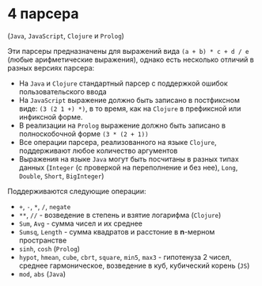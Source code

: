 # 4 парсера

(`Java`, `JavaScript`, `Clojure` и `Prolog`)

Эти парсеры предназначены для выражений вида `(a + b) * c + d / e` (любые арифметические выражения), однако есть несколько отличий в разных версиях парсера:
- На `Java` и `Clojure` стандартный парсер с поддержкой ошибок пользовательского ввода
- На `JavaScript` выражение должно быть записано в постфиксном виде: ```(3 (2 1 +) *)```, в то время, как на `Clojure` в префиксной или инфиксной форме.
- В реализации на `Prolog` выражение должно быть записано в полноскобочной форме `(3 * (2 + 1))`
- Все операции парсера, реализованного на языке `Clojure`, поддерживают любое количество аргументов
- Выражения на языке `Java` могут быть посчитаны в разных типах данных (`Integer` (с проверкой на переполнение и без нее), `Long`, `Double`, `Short`, `BigInteger`)

Поддерживаются следующие операции:
- `+`, `-`, `*`, `/`, `negate`
- `**`, `//` - возведение в степень и взятие логарифма (`Clojure`)
- `Sum`, `Avg` - сумма чисел и их среднее
- `Sumsq`, `Length` - сумма квадратов и расстоние в __n__-мерном пространстве
- `sinh`, `cosh` (`Prolog`)
- `hypot`, `hmean`, `cube`, `cbrt`, `square`, `min5`, `max3` - гипотенуза 2 чисел, среднее гармоническое, возведение в куб, кубический корень (`JS`)
- `mod`, `abs` (`Java`)
